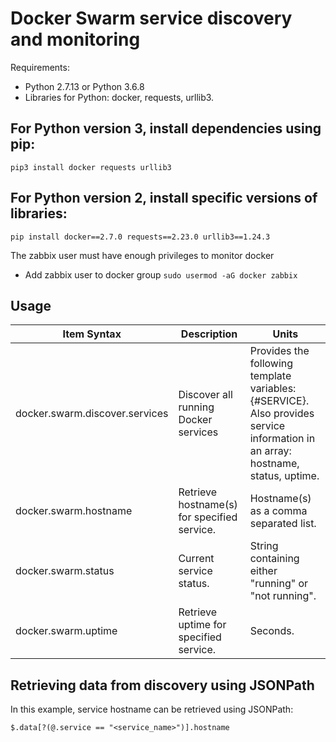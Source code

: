 # Docker Swarm service discovery and monitoring

Requirements:
- Python 2.7.13 or Python 3.6.8
- Libraries for Python: docker, requests, urllib3.


## For Python version 3, install dependencies using pip:
```
pip3 install docker requests urllib3
```


## For Python version 2, install specific versions of libraries:
```
pip install docker==2.7.0 requests==2.23.0 urllib3==1.24.3
```


The zabbix user must have enough privileges to monitor docker

* Add zabbix user to docker group `sudo usermod -aG docker zabbix`


## Usage

Item Syntax | Description | Units |
----------- | ----------- | ----- |
docker.swarm.discover.services | Discover all running Docker services | Provides the following template variables: {#SERVICE}. Also provides service information in an array: hostname, status, uptime. |
docker.swarm.hostname | Retrieve hostname(s) for specified service. | Hostname(s) as a comma separated list. |
docker.swarm.status | Current service status. | String containing either "running" or "not running". |
docker.swarm.uptime | Retrieve uptime for specified service. | Seconds. |


## Retrieving data from discovery using JSONPath

In this example, service hostname can be retrieved using JSONPath:
```
$.data[?(@.service == "<service_name>")].hostname
```
